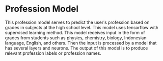 # Profession Model
This profession model serves to predict the user's profession based on grades in subjects at the high school level. This model uses tensorflow with supervised learning method. This model receives input in the form of grades from students such as physics, chemistry, biology, Indonesian language, English, and others. Then the input is processed by a model that has several layers and neurons. The output of this model is to produce relevant profession labels or profession names.

